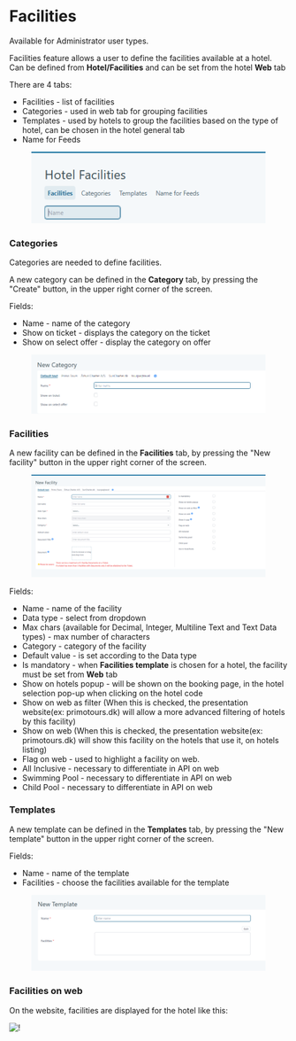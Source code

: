# Facilities

Available for Administrator user types.

Facilities feature allows a user to define the facilities available at a hotel. Can be defined from **Hotel/Facilities** and can be set from the hotel **Web** tab

There are 4 tabs:

* Facilities - list of facilities
* Categories - used in web tab for grouping facilities
* Templates - used by hotels to group the facilities based on the type of hotel, can be chosen in the hotel general tab
* Name for Feeds

<figure><img src=".gitbook/assets/image (17) (1) (1) (1) (1) (1) (1) (1) (1).png" alt=""><figcaption></figcaption></figure>

### Categories <a href="#categories" id="categories"></a>

Categories are needed to define facilities.

A new category can be defined in the **Category** tab, by pressing the "Create" button, in the upper right corner of the screen.

Fields:

* Name - name of the category
* Show on ticket - displays the category on the ticket
* Show on select offer - display the category on offer

<figure><img src=".gitbook/assets/image (18) (1) (1) (1) (1) (1) (1) (1) (1).png" alt=""><figcaption></figcaption></figure>

### Facilities <a href="#facilities" id="facilities"></a>

A new facility can be defined in the **Facilities** tab, by pressing the "New facility" button in the upper right corner of the screen.

<figure><img src=".gitbook/assets/image (19) (1) (1) (1) (1) (1) (1) (1).png" alt=""><figcaption></figcaption></figure>

Fields:

* Name - name of the facility
* Data type - select from dropdown
* Max chars (available for Decimal, Integer, Multiline Text and Text Data types) - max number of characters
* Category - category of the facility
* Default value - is set according to the Data type
* Is mandatory - when **Facilities template** is chosen for a hotel, the facility must be set from **Web** tab
* Show on hotels popup - will be shown on the booking page, in the hotel selection pop-up when clicking on the hotel code
* Show on web as filter (When this is checked, the presentation website(ex: primotours.dk) will allow a more advanced filtering of hotels by this facility)
* Show on web (When this is checked, the presentation website(ex: primotours.dk) will show this facility on the hotels that use it, on hotels listing)
* Flag on web - used to highlight a facility on web.
* All Inclusive - necessary to differentiate in API on web
* Swimming Pool - necessary to differentiate in API on web
* Child Pool - necessary to differentiate in API on web

### Templates <a href="#templates" id="templates"></a>

A new template can be defined in the **Templates** tab, by pressing the "New template" button in the upper right corner of the screen.

Fields:

* Name - name of the template
* Facilities - choose the facilities available for the template

<figure><img src=".gitbook/assets/image (21) (1) (1) (1) (1) (1) (1) (1).png" alt=""><figcaption></figcaption></figure>

### Facilities on web <a href="#facilities-on-web" id="facilities-on-web"></a>

On the website, facilities are displayed for the hotel like this:

![!](https://docs.tourpaq.com/assets/images/facilities_on_web-c0f8bedeeb3c056f7c09926e50b999b5.jpg)

